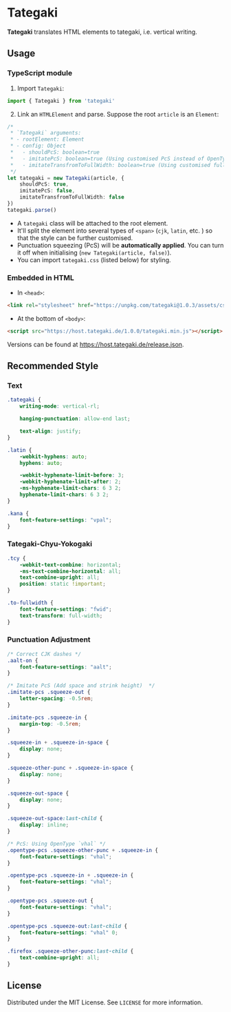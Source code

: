 # Tategaki

**Tategaki** translates HTML elements to tategaki, i.e. vertical writing.

## Usage

### TypeScript module

1. Import `Tategaki`:

```TypeScript
import { Tategaki } from 'tategaki'
```

2. Link an `HTMLElement` and parse. Suppose the root `article` is an `Element`:

```TypeScript
/*
 * `Tategaki` arguments:
 * - rootElement: Element
 * - config: Object
 *   - shouldPcS: boolean=true
 *   - imitatePcS: boolean=true (Using customised PcS instead of OpenType `vhal`)
 *   - imitateTransfromToFullWidth: boolean=true (Using customised full-width transfomation instead of OpenType `fwid`)
 */
let tategaki = new Tategaki(article, {
    shouldPcS: true,
    imitatePcS: false,
    imitateTransfromToFullWidth: false
})
tategaki.parse()
```

- A `tategaki` class will be attached to the root element.
- It'll split the element into several types of `<span>` (`cjk`, `latin`, etc. ) so that the style can be further customised.
- Punctuation squeezing (PcS) will be **automatically applied**. You can turn it off when initialising (`new Tategaki(article, false)`).
- You can import `tategaki.css` (listed below) for styling.

### Embedded in HTML

- In `<head>`:

```HTML
<link rel="stylesheet" href="https://unpkg.com/tategaki@1.0.3/assets/css/tategaki.css" />
```
- At the bottom of `<body>`:

```HTML
<script src="https://host.tategaki.de/1.0.0/tategaki.min.js"></script>
```

Versions can be found at <https://host.tategaki.de/release.json>.

## Recommended Style

### Text

```cSS
.tategaki {
    writing-mode: vertical-rl;

    hanging-punctuation: allow-end last;

    text-align: justify;
}

.latin {
    -webkit-hyphens: auto;
    hyphens: auto;

    -webkit-hyphenate-limit-before: 3;
    -webkit-hyphenate-limit-after: 2;
    -ms-hyphenate-limit-chars: 6 3 2;
    hyphenate-limit-chars: 6 3 2;
}

.kana {
    font-feature-settings: "vpal";
}
```

### Tategaki-Chyu-Yokogaki

```CSS
.tcy {
    -webkit-text-combine: horizontal;
    -ms-text-combine-horizontal: all;
    text-combine-upright: all;
    position: static !important;
}

.to-fullwidth {
    font-feature-settings: "fwid";
    text-transform: full-width;
}
```

### Punctuation Adjustment

```CSS
/* Correct CJK dashes */
.aalt-on {
    font-feature-settings: "aalt";
}

/* Imitate PcS (Add space and strink height)  */
.imitate-pcs .squeeze-out {
    letter-spacing: -0.5rem;
}

.imitate-pcs .squeeze-in {
    margin-top: -0.5rem;
}

.squeeze-in + .squeeze-in-space {
    display: none;
}

.squeeze-other-punc + .squeeze-in-space {
    display: none;
}

.squeeze-out-space {
    display: none;
}

.squeeze-out-space:last-child {
    display: inline;
}

/* PcS: Using OpenType `vhal` */
.opentype-pcs .squeeze-other-punc + .squeeze-in {
    font-feature-settings: "vhal";
}

.opentype-pcs .squeeze-in + .squeeze-in {
    font-feature-settings: "vhal";
}

.opentype-pcs .squeeze-out {
    font-feature-settings: "vhal";
}

.opentype-pcs .squeeze-out:last-child {
    font-feature-settings: "vhal" 0;
}

.firefox .squeeze-other-punc:last-child {
    text-combine-upright: all;
}
```

## License

Distributed under the MIT License. See `LICENSE` for more information.
